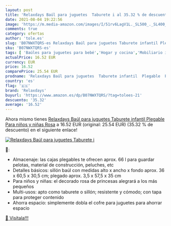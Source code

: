 ```yaml
---
layout: post
title: 'Relaxdays Baúl para juguetes  Taburete i al 35.32 % de descuento'
date: 2021-08-04 19:22:56
image: 'https://m.media-amazon.com/images/I/51rv6LagV1L._SL500_._SL400_.jpg'
comments: true
category: ofertas
author: 'tole.es'
slug: 'B07NWXTQRS-es Relaxdays Baúl para juguetes Taburete infantil Plegable...'
sku: 'B07NWXTQRS-es'
tags: [ 'Baúles para juguetes para bebé','Hogar y cocina','Mobiliario infantil','Muebles de hogar','juguetes','relaxdays', ]
actualPrice: 16.52 EUR
currency: EUR
price: 16.52
comparePrice: 25.54 EUR
prodname: 'Relaxdays Baúl para juguetes  Taburete infantil  Plegable  Para niños y niñas  Rosa'
country: 'es'
flag: '🇪🇸'
brand: 'Relaxdays'
buyurl: 'https://www.amazon.es/dp/B07NWXTQRS/?tag=tolees-21'
descuento: '35.32'
average: '16.52'
---
```


Ahora mismo tienes [Relaxdays Baúl para juguetes  Taburete infantil  Plegable  Para niños y niñas  Rosa](https://www.amazon.es/dp/B07NWXTQRS/?tag=tolees-21) a 16.52 EUR (original: 25.54 EUR) (35.32 %  de descuento) en el siguiente enlace!

[![Relaxdays Baúl para juguetes  Taburete i](https://m.media-amazon.com/images/I/51rv6LagV1L._SL500_._SL400_.jpg)](https://www.amazon.es/dp/B07NWXTQRS/?tag=tolees-21)

🔎:

- Almacenaje: las cajas plegables te ofrecen aprox. 66 l para guardar pelotas, material de construcción, peluches, etc
- Detalles básicos: sillón baúl con medidas alto x ancho x fondo aprox. 36 x 60,5 x 30,5 cm; plegado aprox. 3,5 x 57,5 x 35 cm
- Para niños y niñas: el decorado rosa de princesas alegrará a los más pequeños
- Multi-usos: apto como taburete o sillón; resistente y cómodo; con tapa para proteger contenido
- Ahorra espacio: simplemente dobla el cofre para juguetes para ahorrar espacio

[🛒 Visítala!!!](https://www.amazon.es/dp/B07NWXTQRS/?tag=tolees-21)
